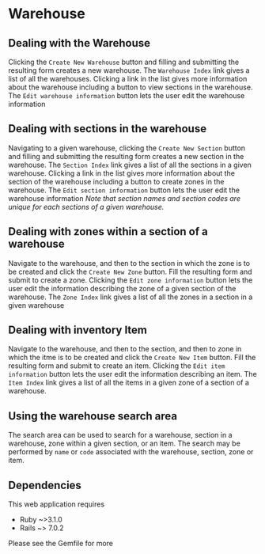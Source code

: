 # Warehouse


## Dealing with the Warehouse
Clicking the `Create New Warehouse` button and filling and submitting the resulting form creates a new warehouse.
The `Warehouse Index` link gives a list of all the warehouses. Clicking a link in the list gives more information about the warehouse including a button to view sections in the warehouse.
The `Edit warehouse information` button lets the user edit the warehouse information

## Dealing with sections in the warehouse
Navigating to a given warehouse, clicking the `Create New Section` button and filling and submitting the resulting form creates a new section in the warehouse.
The `Section Index` link gives a list of all the sections in a given warehouse. Clicking a link in the list gives more information about the section of the warehouse including a button to create zones in the warehouse.
The `Edit section information` button lets the user edit the warehouse information
*Note that section names and section codes are unique for each sections of a given warehouse.*

## Dealing with zones within a section of a warehouse
Navigate to the warehouse, and then to the section in which the zone is to be created and click the `Create New Zone` button. Fill the resulting form and submit to create a zone. Clicking the `Edit zone information` button lets the user edit the information describing the zone of a given section of the warehouse.
The `Zone Index` link gives a list of all the zones in a section in a given warehouse

## Dealing with inventory Item
Navigate to the warehouse, and then to the section, and then to zone in which the itme is to be created and click the `Create New Item` button. Fill the resulting form and submit to create an item.  Clicking the `Edit item information` button lets the user edit the information describing an item.
The `Item Index` link gives a list of all the items in a given zone of a section of a warehouse.

## Using the warehouse search area
The search area can be used to search for a warehouse, section in a warehouse, zone within a given section, or an item. The search may be performed by `name` or `code` associated with the warehouse, section, zone or item.

## Dependencies
This web application requires
* Ruby ~>3.1.0
* Rails ~> 7.0.2

Please see the Gemfile for more
